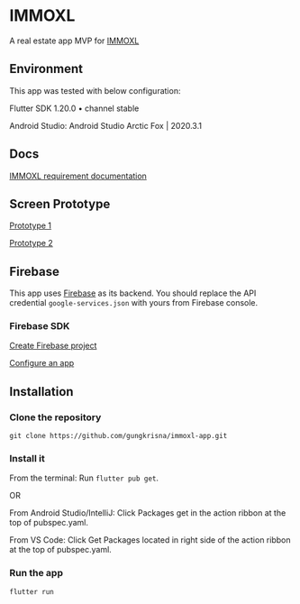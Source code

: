 # IMMOXL

A real estate app MVP for [IMMOXL](https://immoxl.com/nl)

## Environment
This app was tested with below configuration:

Flutter SDK 1.20.0 • channel stable

Android Studio: Android Studio Arctic Fox | 2020.3.1

## Docs

[IMMOXL requirement documentation](https://docs.google.com/document/d/1yBsiRrSd3xekD1tQaxLdNv96yaBwMcsuH813sKIZ03I/edit#heading=h.rrrtogel0fpo)

## Screen Prototype

[Prototype 1](https://drive.google.com/file/d/1UcpAB5e5itFo5ZnyFCh0MwEyim2ADZEB/view)

[Prototype 2](https://drive.google.com/file/d/1ACxTN9aGbHpcrx_yWQfzckan0thnMKYM/view)

## Firebase
This app uses [Firebase](https://firebase.google.com) as its backend. You should replace the API credential `google-services.json` with yours from Firebase console.

### Firebase SDK
[Create Firebase project](https://firebase.google.com/docs/flutter/setup?platform=ios#create_firebase_project)

[Configure an app](https://firebase.google.com/docs/flutter/setup?platform=ios#configure_an_android_app)

## Installation

### Clone the repository
`git clone https://github.com/gungkrisna/immoxl-app.git`

### Install it
From the terminal: Run `flutter pub get`.

OR
 
From Android Studio/IntelliJ: Click Packages get in the action ribbon at the top of pubspec.yaml.
 
From VS Code: Click Get Packages located in right side of the action ribbon at the top of pubspec.yaml.

### Run the app
`flutter run`


